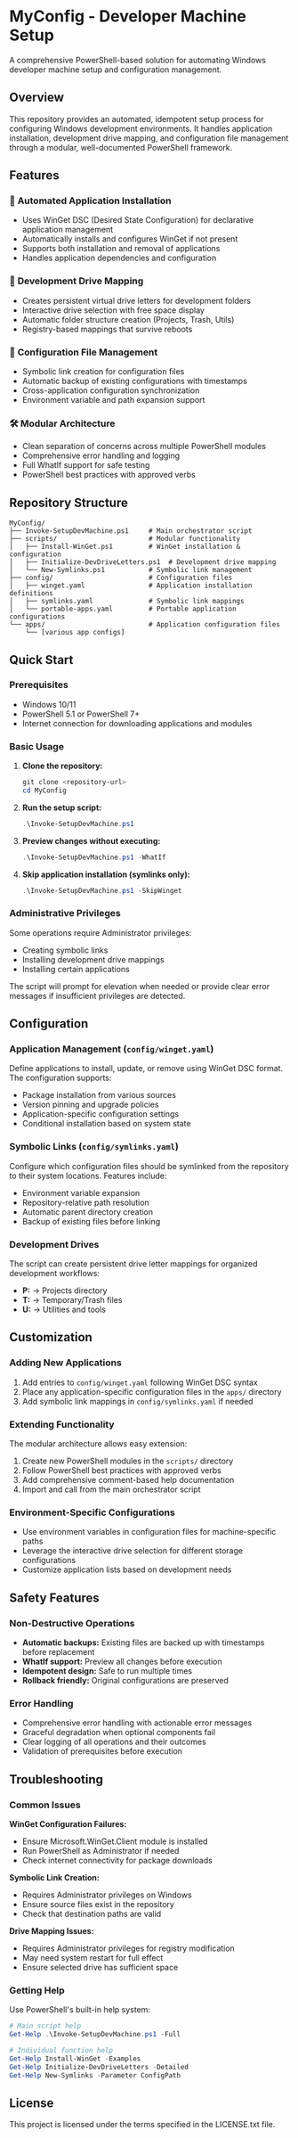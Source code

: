 # MyConfig - Developer Machine Setup

A comprehensive PowerShell-based solution for automating Windows developer machine setup and configuration management.

## Overview

This repository provides an automated, idempotent setup process for configuring Windows development environments. It handles application installation, development drive mapping, and configuration file management through a modular, well-documented PowerShell framework.

## Features

### 🚀 **Automated Application Installation**
- Uses WinGet DSC (Desired State Configuration) for declarative application management
- Automatically installs and configures WinGet if not present
- Supports both installation and removal of applications
- Handles application dependencies and configuration

### 💾 **Development Drive Mapping**
- Creates persistent virtual drive letters for development folders
- Interactive drive selection with free space display
- Automatic folder structure creation (Projects, Trash, Utils)
- Registry-based mappings that survive reboots

### 🔗 **Configuration File Management**
- Symbolic link creation for configuration files
- Automatic backup of existing configurations with timestamps
- Cross-application configuration synchronization
- Environment variable and path expansion support

### 🛠️ **Modular Architecture**
- Clean separation of concerns across multiple PowerShell modules
- Comprehensive error handling and logging
- Full WhatIf support for safe testing
- PowerShell best practices with approved verbs

## Repository Structure

```
MyConfig/
├── Invoke-SetupDevMachine.ps1     # Main orchestrator script
├── scripts/                       # Modular functionality
│   ├── Install-WinGet.ps1         # WinGet installation & configuration
│   ├── Initialize-DevDriveLetters.ps1  # Development drive mapping
│   └── New-Symlinks.ps1           # Symbolic link management
├── config/                        # Configuration files
│   ├── winget.yaml                # Application installation definitions
│   ├── symlinks.yaml              # Symbolic link mappings
│   └── portable-apps.yaml         # Portable application configurations
└── apps/                          # Application configuration files
    └── [various app configs]
```

## Quick Start

### Prerequisites
- Windows 10/11
- PowerShell 5.1 or PowerShell 7+
- Internet connection for downloading applications and modules

### Basic Usage

1. **Clone the repository:**
   ```powershell
   git clone <repository-url>
   cd MyConfig
   ```

2. **Run the setup script:**
   ```powershell
   .\Invoke-SetupDevMachine.ps1
   ```

3. **Preview changes without executing:**
   ```powershell
   .\Invoke-SetupDevMachine.ps1 -WhatIf
   ```

4. **Skip application installation (symlinks only):**
   ```powershell
   .\Invoke-SetupDevMachine.ps1 -SkipWinget
   ```

### Administrative Privileges

Some operations require Administrator privileges:
- Creating symbolic links
- Installing development drive mappings
- Installing certain applications

The script will prompt for elevation when needed or provide clear error messages if insufficient privileges are detected.

## Configuration

### Application Management (`config/winget.yaml`)
Define applications to install, update, or remove using WinGet DSC format. The configuration supports:
- Package installation from various sources
- Version pinning and upgrade policies
- Application-specific configuration settings
- Conditional installation based on system state

### Symbolic Links (`config/symlinks.yaml`)
Configure which configuration files should be symlinked from the repository to their system locations. Features include:
- Environment variable expansion
- Repository-relative path resolution
- Automatic parent directory creation
- Backup of existing files before linking

### Development Drives
The script can create persistent drive letter mappings for organized development workflows:
- **P:** → Projects directory
- **T:** → Temporary/Trash files
- **U:** → Utilities and tools

## Customization

### Adding New Applications
1. Add entries to `config/winget.yaml` following WinGet DSC syntax
2. Place any application-specific configuration files in the `apps/` directory
3. Add symbolic link mappings in `config/symlinks.yaml` if needed

### Extending Functionality
The modular architecture allows easy extension:
1. Create new PowerShell modules in the `scripts/` directory
2. Follow PowerShell best practices with approved verbs
3. Add comprehensive comment-based help documentation
4. Import and call from the main orchestrator script

### Environment-Specific Configurations
- Use environment variables in configuration files for machine-specific paths
- Leverage the interactive drive selection for different storage configurations
- Customize application lists based on development needs

## Safety Features

### Non-Destructive Operations
- **Automatic backups:** Existing files are backed up with timestamps before replacement
- **WhatIf support:** Preview all changes before execution
- **Idempotent design:** Safe to run multiple times
- **Rollback friendly:** Original configurations are preserved

### Error Handling
- Comprehensive error handling with actionable error messages
- Graceful degradation when optional components fail
- Clear logging of all operations and their outcomes
- Validation of prerequisites before execution

## Troubleshooting

### Common Issues

**WinGet Configuration Failures:**
- Ensure Microsoft.WinGet.Client module is installed
- Run PowerShell as Administrator if needed
- Check internet connectivity for package downloads

**Symbolic Link Creation:**
- Requires Administrator privileges on Windows
- Ensure source files exist in the repository
- Check that destination paths are valid

**Drive Mapping Issues:**
- Requires Administrator privileges for registry modification
- May need system restart for full effect
- Ensure selected drive has sufficient space

### Getting Help

Use PowerShell's built-in help system:
```powershell
# Main script help
Get-Help .\Invoke-SetupDevMachine.ps1 -Full

# Individual function help
Get-Help Install-WinGet -Examples
Get-Help Initialize-DevDriveLetters -Detailed
Get-Help New-Symlinks -Parameter ConfigPath
```

## License

This project is licensed under the terms specified in the LICENSE.txt file.
